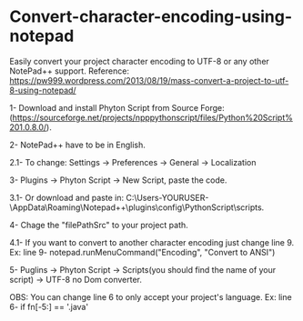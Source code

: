 # Convert-character-encoding-using-notepad
Easily convert your project character encoding to UTF-8 or any other NotePad++ support. Reference: https://pw999.wordpress.com/2013/08/19/mass-convert-a-project-to-utf-8-using-notepad/

1- Download and install Phyton Script from Source Forge:
(https://sourceforge.net/projects/npppythonscript/files/Python%20Script%201.0.8.0/). 

2- NotePad++ have to be in English. 

  2.1- To change: Settings -> Preferences -> General -> Localization

3- Plugins -> Phyton Script -> New Script, paste the code. 

  3.1- Or download and paste in: C:\Users\-YOURUSER-\AppData\Roaming\Notepad++\plugins\config\PythonScript\scripts.

4- Chage the "filePathSrc" to your project path.

  4.1- If you want to convert to another character encoding just change line 9.
       Ex: line 9- notepad.runMenuCommand("Encoding", "Convert to ANSI")

5- Puglins -> Phyton Script -> Scripts(you should find the name of your script) -> UTF-8 no Dom converter.

OBS: You can change line 6 to only accept your project's language.
     Ex: line 6- if fn[-5:] == '.java'
